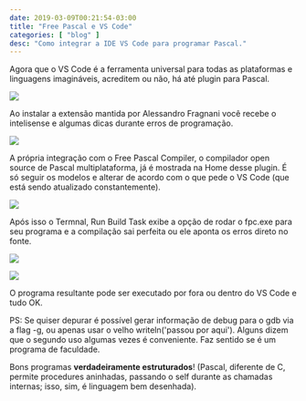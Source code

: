 ```yaml
---
date: 2019-03-09T00:21:54-03:00
title: "Free Pascal e VS Code"
categories: [ "blog" ]
desc: "Como integrar a IDE VS Code para programar Pascal."
---
```

Agora que o VS Code é a ferramenta universal para todas as plataformas e linguagens imagináveis, acreditem ou não, há até plugin para Pascal.

![](/images/PgBNhTC.png)

Ao instalar a extensão mantida por Alessandro Fragnani você recebe o intelisense e algumas dicas durante erros de programação.

![](/images/TsNaxh9.png)

A própria integração com o Free Pascal Compiler, o compilador open source de Pascal multiplataforma, já é mostrada na Home desse plugin. É só seguir os modelos e alterar de acordo com o que pede o VS Code (que está sendo atualizado constantemente).

![](/images/wsShMA2.png)

Após isso o Termnal, Run Build Task exibe a opção de rodar o fpc.exe para seu programa e a compilação sai perfeita ou ele aponta os erros direto no fonte.

![](/images/QtaQyPH.png)

![](/images/gGGrlZC.png)

O programa resultante pode ser executado por fora ou dentro do VS Code e tudo OK.

PS: Se quiser depurar é possível gerar informação de debug para o gdb via a flag -g, ou apenas usar o velho writeln('passou por aqui'). Alguns dizem que o segundo uso algumas vezes é conveniente. Faz sentido se é um programa de faculdade.

Bons programas **verdadeiramente estruturados**! (Pascal, diferente de C, permite procedures aninhadas, passando o self durante as chamadas internas; isso, sim, é linguagem bem desenhada).
